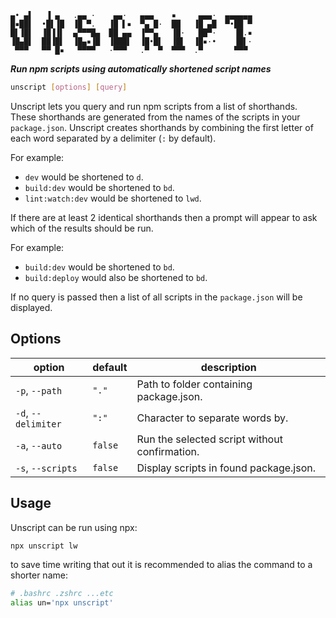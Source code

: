 ```
▄• ▄▌   ▐ ▄   .▄▄ ·    ▄▄·   ▄▄▄    ▪     ▄▄▄·  ▄▄▄▄▄▄
█▪██▌  •█▌▐█  ▐█ ▀.   ▐█ ▌▪  ▀▄ █·  ██   ▐█ ▄█  ▀•██ ▀
█▌▐█▌  ▐█▐▐▌  ▄▀▀▀█▄  ██ ▄▄  ▐▀▀▄   ▐█·   ██▀·    ▐█.▪
▐█▄█▌  ██▐█▌  ▐█▄▪▐█  ▐███▌  ▐█•█▌  ▐█▌  ▐█▪·•    ▐█▌·
 ▀▀▀   ▀▀ █▪   ▀▀▀▀   ·▀▀▀   .▀  ▀  ▀▀▀  .▀       ▀▀▀
```

_**Run npm scripts using automatically shortened script names**_

```bash
unscript [options] [query]
```

Unscript lets you query and run npm scripts from a list of shorthands. These shorthands are generated from the names of the scripts in your `package.json`. Unscript creates shorthands by combining the first letter of each word separated by a delimiter (`:` by default).

For example:

- `dev` would be shortened to `d`.
- `build:dev` would be shortened to `bd`.
- `lint:watch:dev` would be shortened to `lwd`.

If there are at least 2 identical shorthands then a prompt will appear to ask which of the results should be run.

For example:

- `build:dev` would be shortened to `bd`.
- `build:deploy` would also be shortened to `bd`.

If no query is passed then a list of all scripts in the `package.json` will be displayed.

## Options

| option              | default | description                                   |
| ------------------- | ------- | --------------------------------------------- |
| `-p`, `--path`      | `"."`   | Path to folder containing package.json.       |
| `-d`, `--delimiter` | `":"`   | Character to separate words by.               |
| `-a`, `--auto`      | `false` | Run the selected script without confirmation. |
| `-s`, `--scripts`   | `false` | Display scripts in found package.json.        |

## Usage

Unscript can be run using npx:

```bash
npx unscript lw
```

to save time writing that out it is recommended to alias the command to a shorter name:

```bash
# .bashrc .zshrc ...etc
alias un='npx unscript'
```
